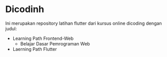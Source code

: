 # Dicodinh

Ini merupakan repository latihan flutter dari kursus online dicoding dengan judul:

- Learning Path Frontend-Web
  - Belajar Dasar Pemrograman Web
- Laerning Path Flutter
